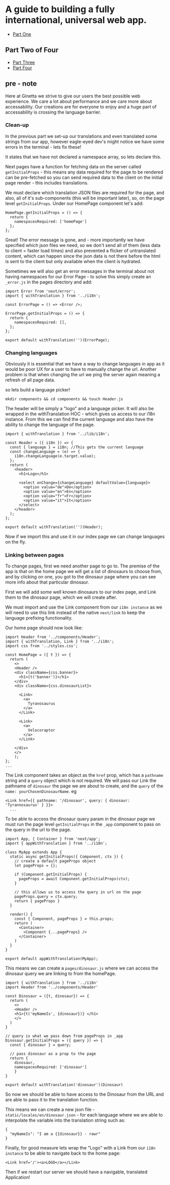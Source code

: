 # A guide to building a fully international, universal web app.

- [Part One]('https://google.com')

## Part Two of Four

- [Part Three]('https://google.com')
- [Part Four]('https://google.com')

## pre - note

Here at Ginetta we strive to give our users the best possible web experience. We care a lot about performance and we care more about accessability. Our creations are for everyone to enjoy and a huge part of accessability is crossing the language barrier.

### Clean-up

In the previous part we set-up our translations and even translated some strings from our app, however eagle-eyed dev's might notice we have some errors in the terminal - lets fix these!

It states that we have not declared a namespace array, so lets declare this.

Next pages have a function for fetching data on the server called `getInitialProps` - this means any data required for the page to be rendered can be pre-fetched so you can send required data to the client on the initial page render - this includes translations.

We must declare which translation JSON files are required for the page, and also, all of it's sub-components (this will be important later), so, on the page level `getInitialProps`. Under our HomePage component let's add:

```
HomePage.getInitialProps = () => {
  return {
    namespacesRequired: ['homePage']
  };
};
```

Great! The error message is gone, and - more importantly we have specified which json files we need, so we don't send all of them (less data to client = faster load times) and also prevented a flicker of untranslated content, which can happen since the json data is not there before the html is sent to the client but only available when the client is hydrated.

Sometimes we will also get an error messages in the terminal about not having namespaces for our Error Page - to solve this simply create an `_error.js` in the pages directory and add:

```
import Error from 'next/error';
import { withTranslation } from '../i18n';

const ErrorPage = () => <Error />;

ErrorPage.getInitialProps = () => {
  return {
    namespacesRequired: [],
  };
};

export default withTranslation('')(ErrorPage);
```

### Changing languages

Obviously it is essential that we have a way to change languages in app as it would be poor UX for a user to have to manually change the url. Another problem is that when changing the url we ping the server again meaning a refresh of all page data.

so lets build a language picker!

```
mkdir components && cd components && touch Header.js
```

The header will be simply a "logo" and a language picker. It will also be wrapped in the withTranslation HOC - which gives us access to our i18n instance. From this we can find the current language and also have the ability to change the language of the page.

```
import { withTranslation } from '../lib/i18n';

const Header = ({ i18n }) => {
  const { language } = i18n; //This gets the current language
  const changeLanguage = (e) => {
    i18n.changeLanguage(e.target.value);
  };
  return (
    <header>
      <h1>Logo</h1>

      <select onChange={changeLanguage} defaultValue={language}>
        <option value="de">De</option>
        <option value="en">En</option>
        <option value="fr">Fr</option>
        <option value="it">It</option>
      </select>
    </header>
  );
};

export default withTranslation('')(Header);
```

Now if we import this and use it in our index page we can change languages on the fly.

### Linking between pages

To change pages, first we need another page to go to. The premise of the app is that on the home page we will get a list of dinosaurs to choose from, and by clicking on one, you got to the dinosaur page where you can see more info about that particular dinosaur.

First we will add some well known dinosaurs to our index page, and Link them to the dinosaur page, which we will create after.

We must import and use the Link component from our `i18n instance` as we will need to use this link instead of the native `next/link` to keep the language prefixing functionality.

Our home page should now look like:

```
import Header from '../components/Header';
import { withTranslation, Link } from '../i18n';
import css from '../styles.css';

const HomePage = ({ t }) => {
  return (
    <>
    <Header />
    <div className={css.banner}>
      <h1>{t('banner')}</h1>
    </div>
    <div className={css.dinosaurList}>

      <Link>
        <a>
          Tyranosaurus
        </a>
      </Link>

      <Link>
        <a>
          Velocoraptor
        </a>
      </Link>

    </div>
    </>
    );
};
...
```

The Link component takes an object as the `href` prop, which has a `pathname` string and a `query` object which is not required. We will pass our Link the pathname of `dinosaur` the page we are about to create, and the `query` of the `name: yourChosenDinosaurName`. eg

```
<Link href={{ pathname: '/dinosaur', query: { dinosaur: 'Tyrannosaurus' } }}>
  ...
```

To be able to access the dinosaur query param in the dinosaur page we must run the page level `getInitialProps` in the `_app` component to pass on the query in the url to the page.

```
import App, { Container } from 'next/app';
import { appWithTranslation } from '../i18n';

class MyApp extends App {
  static async getInitialProps({ Component, ctx }) {
    // create a default pageProps object
    let pageProps = {};

    if (Component.getInitialProps) {
      pageProps = await Component.getInitialProps(ctx);
    }

    // this allows us to access the query in url on the page
    pageProps.query = ctx.query;
    return { pageProps }
  }

  render() {
    const { Component, pageProps } = this.props;
    return (
      <Container>
        <Component {...pageProps} />
      </Container>
    )
  }
}

export default appWithTranslation(MyApp);
```

This means we can create a `pages/dinosaur.js` where we can access the dinosaur query we are linking to from the homePage.

```
import { withTranslation } from '../i18n'
import Header from '../components/Header'

const Dinosaur = ({t, dinosaur}) => {
  return (
    <>
    <Header />
    <h1>{t('myNameIs', {dinosaur})} </h1>
    </>
  )
}

// query is what we pass down from pageProps in _app
Dinosaur.getInitialProps = ({ query }) => {
  const { dinosaur } = query;

  // pass dinosaur as a prop to the page
  return {
    dinosaur,
    namespacesRequired: ['dinosaur']
    }
}

export default withTranslation('dinosaur')(Dinosaur)
```

So now we should be able to have access to the Dinosaur from the URL and are able to pass it to the translation function.

This means we can create a new json file - `static/locales/en/dinosaur.json` - for each language where we are able to interpolate the variable into the translation string such as:

```
{
  "myNameIs": "I am a {{dinosaur}} - rawr"
}
```

Finally, for good measure lets wrap the "Logo" with a Link from our `i18n instance` to be able to navigate back to the home page:

```
<Link href='/'><a>LOGO</a></Link>
```

Then if we restart our server we should have a navigable, translated Application!
